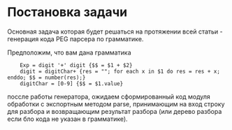 # Постановка задачи

Основная задача которая будет решаться на протяжении всей статьи - генерация кода PEG парсера по грамматике. 

Предположим, что вам дана грамматика 

```
    Exp = digit '+' digit {$$ = $1 + $2}
    digit = digitChar+ {res = ""; for each x in $1 do res = res + x; enddo; $$ = number(res);}
    digitChar = [0-9] {$$ = $1.value}
```

поссле работы генератора, ожидаем сформированный код модуля обработки с экспортным методом parse, принимающим на вход строку для разбора и возвращающим результат разбора (или дерево разбора если бло кода не указан в грамматике). 


